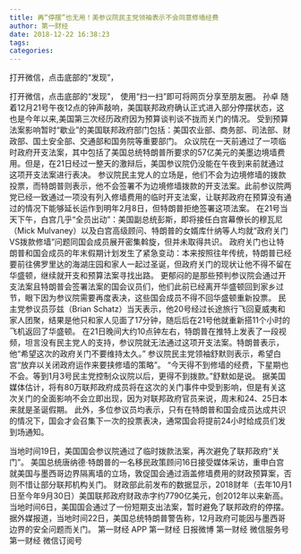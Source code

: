 ```yaml
---
title: 再“停摆”也无用！美参议院民主党领袖表示不会同意修墙经费
author: 第一财经
date: 2018-12-22 16:38:23
tags: 
categories: 
---
```

打开微信，点击底部的“发现”，
<!-- more -->
打开微信，点击底部的“发现”，
使用“扫一扫”即可将网页分享至朋友圈。
孙卓
随着12月21号午夜12点的钟声敲响，美国联邦政府确认正式进入部分停摆状态，这也是今年以来,美国第三次经历政府因为预算谈判谈不拢而关门的情况。
受到预算法案影响暂时“歇业”的美国联邦政府部门包括：美国农业部、商务部、司法部、财政部、国土安全部、交通部和国务院等重要部门。
众议院在一天前通过了一项临时政府开支法案，其中包括了美国总统特朗普所要求的57亿美元的美墨边境墙费用。但是，在21日经过一整天的激辩后，美国参议院仍没能在午夜到来前就通过这项开支法案进行表决。
参议院民主党人的立场是，他们不会为边境修墙的拨款投票，而特朗普则表示，他不会签署不为边境修墙拨款的开支法案。此前参议院两党已经一致通过一项没有列入修墙费用的临时开支法案，让联邦政府在预算没有通过的情况下能够延长运作到明年2月8日，但特朗普拒绝签署这项法案。
在21号当天下午，白宫几乎“全员出动”：美国副总统彭斯，即将接任白宫幕僚长的穆瓦尼（Mick Mulvaney）以及白宫高级顾问、特朗普的女婿库什纳等人均就“政府关门VS拨款修墙”问题同国会成员展开密集斡旋，但并未取得共识。
政府关门也让特朗普和国会成员的年末假期计划发生了紧急变动：本来按照往年传统，特朗普已经要前往佛罗里达的海湖庄园和家人一起过圣诞，但政府关门的现状让他不得不留在华盛顿，继续就开支和预算法案寻找出路。
更郁闷的是那些预判参议院会通过开支法案且特朗普会签署法案的国会议员们，他们此前已经离开华盛顿回到家乡过节，眼下因为参议院需要再度表决，这些国会成员不得不回华盛顿重新投票。
民主党参议员莎兹（Brian Schatz）当天表示，他20号经过长途旅行飞回夏威夷和家人团聚，结果是他只和家人见面了17分钟，随后后在21号他就重新搭11个小时的飞机返回了华盛顿。
在21日晚间大约10点钟左右，特朗普在推特上发表了一段视频，坦言没有民主党人的支持，参议院就无法通过这项开支法案。特朗普表示，他“希望这次的政府关门不要维持太久。”
参议院民主党领袖舒默则表示，希望白宫“放弃以关闭政府运作来要挟修墙的策略”。
“今天得不到修墙的经费，下星期也不会。等到1月3号民主党控制众议院以后，更得不到拨款。”舒默如是说。
据美国媒体估计，将有80万联邦政府成员将在这次的关门事件中受到影响，但是有关这次关门的全面影响不会立即出现，因为对联邦政府官员来说，周末和24、25日本来就是圣诞假期。
此外，多位参议员均表示，只有在特朗普和国会成员达成共识的情况下，国会才会召集下一次的投票表决，通常国会将提前24小时给成员们发到场通知。
 
 
当地时间19日，美国国会参议院通过了临时拨款法案，再次避免了联邦政府“关门”。
美国总统唐纳德·特朗普的一名移民政策顾问16日接受媒体采访，重申白宫就美国与墨西哥边界隔离墙的立场，敦促国会通过涵盖修墙费用的财政预算案，否则不惜让部分联邦机构关门。
财政部此前发布的数据显示，2018财年（去年10月1日至今年9月30日）美国联邦政府财政赤字约7790亿美元，创2012年以来新高。
当地时间6日，美国国会通过了一份短期支出法案，暂时避免了联邦政府的停摆。
据外媒报道，当地时间22日，美国总统特朗普警告称，12月政府可能因与墨西哥边界的安全问题而关门。
第一财经
APP
第一财经
日报微博
第一财经
微信服务号
第一财经
微信订阅号
